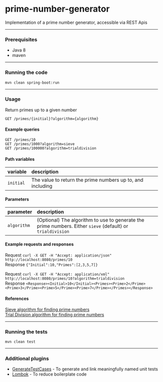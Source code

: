 # prime-number-generator
Implementation of a prime number generator, accessible via REST Apis

---
### Prerequisites

* Java 8
* maven
---

### Running the code

`mvn clean spring-boot:run`

---
### Usage
Return primes up to a given number

`GET /primes/{initial}?algorithm={algorithm}`

#### Example queries
`GET /primes/10`\
`GET /primes/1000?algorithm=sieve`\
`GET /primes/100000?algorithm=trialdivision`

#### Path variables
| variable                | description                 |
|:-------------------------|:----------------------------|
| `initial`              | The value to return the prime numbers up to, and including |

#### Parameters
| parameter                | description                 |
|:-------------------------|:----------------------------|
| `algorithm`              | (Optional) The algorithm to use to generate the prime numbers. Either `sieve` (default) or `trialdivision` |

#### Example requests and responses

Request `curl -X GET -H "Accept: application/json" http://localhost:8080/primes/10`\
Response `{"Initial":10,"Primes":[2,3,5,7]}`

Request `curl -X GET -H "Accept: application/xml" http://localhost:8080/primes/10?algorithm=trialdivision`\
Response `<Response><Initial>10</Initial><Primes><Prime>2</Prime><Prime>3</Prime><Prime>5</Prime><Prime>7</Prime></Primes></Response>`


#### References
[Sieve algorithm for finding prime numbers](https://en.wikipedia.org/wiki/Sieve_of_Eratosthenes)\
[Trial Division algorithm for finding prime numbers](https://en.wikipedia.org/wiki/Trial_division)

---
### Running the tests

`mvn clean test`

---
### Additional plugins

* [GenerateTestCases](https://plugins.jetbrains.com/plugin/5847-generatetestcases) - To generate and link meaningfully named unit tests
* [Lombok](https://projectlombok.org/) - To reduce boilerplate code

